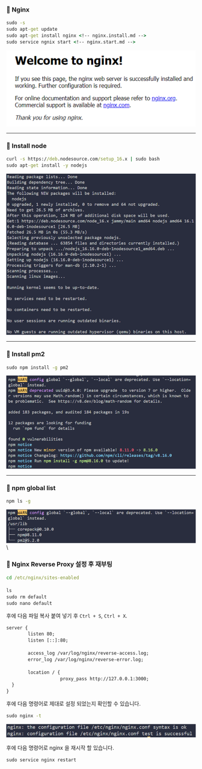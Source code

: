### 🎉 Nginx

```cmd
sudo -s
sudo apt-get update
sudo apt-get install nginx <!-- nginx.install.md -->
sudo service ngnix start <!-- nginx.start.md -->
```

![](./Nginx%20Page.png)

<hr>

### 🎉 Install node

```cmd
curl -s https://deb.nodesource.com/setup_16.x | sudo bash
sudo apt-get install -y nodejs
```

![](./Node%20Install%20Result.png)

<hr>

### 🎉 Install pm2

```cmd
sudo npm install -g pm2
```

![](./Node%20Install%20PM2%20Result.png)

<hr>

### 🎉 npm global list

```cmd
npm ls -g
```

![](./Node%20Install%20PM2%20List%20Result.png)\

### 🎉 Nginx Reverse Proxy 설정 후 재부팅

```cmd
cd /etc/nginx/sites-enabled

ls
sudo rm default
sudo nano default
```

후에 다음 파일 복사 붙여 넣기 후 `Ctrl + S`, `Ctrl + X`.

```default
server {
        listen 80;
        listen [::]:80;

        access_log /var/log/nginx/reverse-access.log;
        error_log /var/log/nginx/reverse-error.log;

        location / {
                    proxy_pass http://127.0.0.1:3000;
  }
}
```

후에 다음 명령어로 제대로 설정 되었는지 확인할 수 있습니다.

```cmd
sudo nginx -t
```

![](./Nginx%20Configuration%20Check.png)

후에 다음 명령어로 nginx 을 재시작 할 있습니다.

```cmd
sudo service nginx restart
```